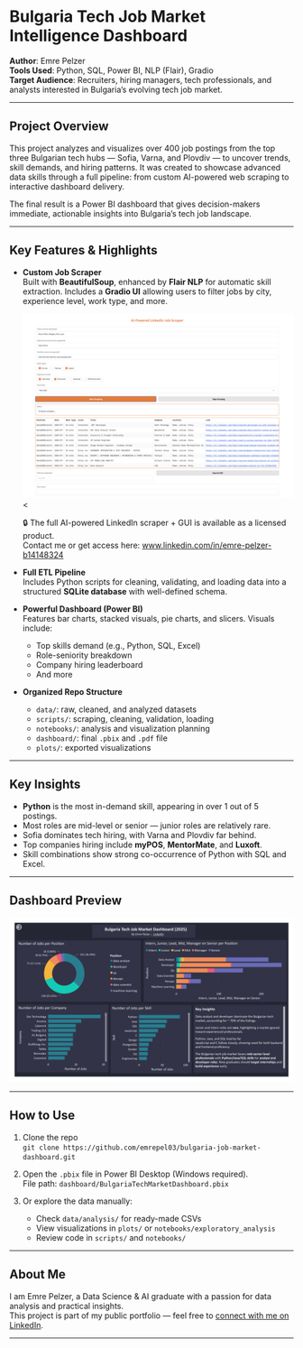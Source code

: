 
# Bulgaria Tech Job Market Intelligence Dashboard

**Author**: Emre Pelzer  
**Tools Used**: Python, SQL, Power BI, NLP (Flair), Gradio  
**Target Audience**: Recruiters, hiring managers, tech professionals, and analysts interested in Bulgaria’s evolving tech job market.

---

## Project Overview

This project analyzes and visualizes over 400 job postings from the top three Bulgarian tech hubs — Sofia, Varna, and Plovdiv — to uncover trends, skill demands, and hiring patterns. It was created to showcase advanced data skills through a full pipeline: from custom AI-powered web scraping to interactive dashboard delivery.

The final result is a Power BI dashboard that gives decision-makers immediate, actionable insights into Bulgaria’s tech job landscape.

---

## Key Features & Highlights

- **Custom Job Scraper**  
  Built with **BeautifulSoup**, enhanced by **Flair NLP** for automatic skill extraction. Includes a **Gradio UI** allowing users to filter jobs by city, experience level, work type, and more.

  ![Scraper Preview](images/ScraperPreview.png) <

  🔒 The full AI-powered LinkedIn scraper + GUI is available as a licensed product.  
  Contact me or get access here: www.linkedin.com/in/emre-pelzer-b14148324

- **Full ETL Pipeline**  
  Includes Python scripts for cleaning, validating, and loading data into a structured **SQLite database** with well-defined schema.

- **Powerful Dashboard (Power BI)**  
  Features bar charts, stacked visuals, pie charts, and slicers. Visuals include:
  - Top skills demand (e.g., Python, SQL, Excel)
  - Role-seniority breakdown
  - Company hiring leaderboard
  - And more

- **Organized Repo Structure**
  - `data/`: raw, cleaned, and analyzed datasets
  - `scripts/`: scraping, cleaning, validation, loading
  - `notebooks/`: analysis and visualization planning
  - `dashboard/`: final `.pbix` and `.pdf` file
  - `plots/`: exported visualizations

---

## Key Insights

- **Python** is the most in-demand skill, appearing in over 1 out of 5 postings.
- Most roles are mid-level or senior — junior roles are relatively rare.
- Sofia dominates tech hiring, with Varna and Plovdiv far behind.
- Top companies hiring include **myPOS**, **MentorMate**, and **Luxoft**.
- Skill combinations show strong co-occurrence of Python with SQL and Excel.

---

## Dashboard Preview

![Dashboard Preview](dashboard/BulgariaTechMarketDashboard.jpg)

---

## How to Use

1. Clone the repo  
   `git clone https://github.com/emrepel03/bulgaria-job-market-dashboard.git`

2. Open the `.pbix` file in Power BI Desktop (Windows required).  
   File path: `dashboard/BulgariaTechMarketDashboard.pbix`

3. Or explore the data manually:  
   - Check `data/analysis/` for ready-made CSVs
   - View visualizations in `plots/` or `notebooks/exploratory_analysis`
   - Review code in `scripts/` and `notebooks/`

---

## About Me

I am Emre Pelzer, a Data Science & AI graduate with a passion for data analysis and practical insights.  
This project is part of my public portfolio — feel free to [connect with me on LinkedIn](https://www.linkedin.com/in/emre-pelzer-b14148324).

---